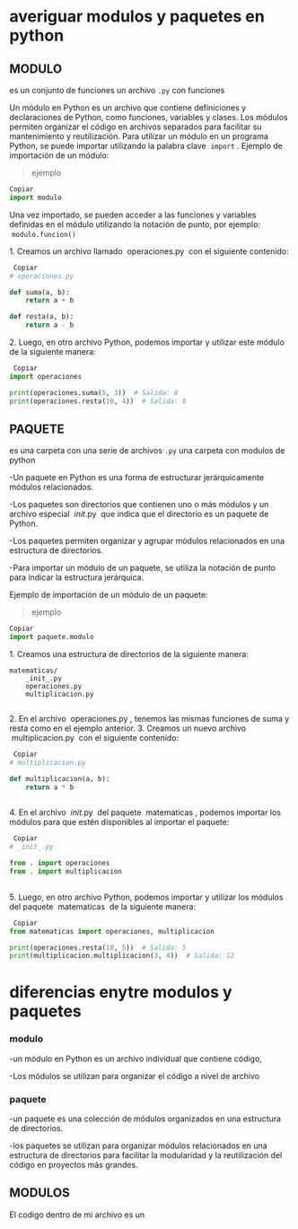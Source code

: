 # averiguar modulos y paquetes en python
## MODULO
es un conjunto de funciones
un archivo `.py` con funciones

Un módulo en Python es un archivo que contiene definiciones y declaraciones de Python, como funciones, variables y clases.
Los módulos permiten organizar el código en archivos separados para facilitar su mantenimiento y reutilización.
Para utilizar un módulo en un programa Python, se puede importar utilizando la palabra clave  `import` .
Ejemplo de importación de un módulo:
> ejemplo
```python
Copiar
import modulo
```
Una vez importado, se pueden acceder a las funciones y variables definidas en el módulo utilizando la notación de punto, por ejemplo:  `modulo.funcion()`

1. Creamos un archivo llamado  operaciones.py  con el siguiente contenido:
 
```python
 Copiar
# operaciones.py

def suma(a, b):
    return a + b

def resta(a, b):
    return a - b
```

2. Luego, en otro archivo Python, podemos importar y utilizar este módulo de la siguiente manera:
 
```python
 Copiar
import operaciones

print(operaciones.suma(5, 3))  # Salida: 8
print(operaciones.resta(10, 4))  # Salida: 6

```

## PAQUETE
es una carpeta con una serie de archivos `.py`
una carpeta con modulos de python

 
-Un paquete en Python es una forma de estructurar jerárquicamente módulos relacionados.

-Los paquetes son directorios que contienen uno o más módulos y un archivo especial  _init_.py  que indica que el directorio es un paquete de Python.

-Los paquetes permiten organizar y agrupar módulos relacionados en una estructura de directorios.

-Para importar un módulo de un paquete, se utiliza la notación de punto para indicar la estructura jerárquica.

Ejemplo de importación de un módulo de un paquete:
>ejemplo
```python
Copiar
import paquete.modulo
```
1. Creamos una estructura de directorios de la siguiente manera:
 

``` Copiar
matematicas/
    _init_.py
    operaciones.py
    multiplicacion.py
 
```
2. En el archivo  operaciones.py , tenemos las mismas funciones de suma y resta como en el ejemplo anterior.
3. Creamos un nuevo archivo  multiplicacion.py  con el siguiente contenido:
 
```python
 Copiar
# multiplicacion.py

def multiplicacion(a, b):
    return a * b
 
``` 
4. En el archivo  _init_.py  del paquete  matematicas , podemos importar los módulos para que estén disponibles al importar el paquete:
 
```python
 Copiar
# _init_.py

from . import operaciones
from . import multiplicacion
 
``` 
5. Luego, en otro archivo Python, podemos importar y utilizar los módulos del paquete  matematicas  de la siguiente manera:
 
```python
 Copiar
from matematicas import operaciones, multiplicacion

print(operaciones.resta(10, 5))  # Salida: 5
print(multiplicacion.multiplicacion(3, 4))  # Salida: 12
```
# diferencias enytre modulos y paquetes
### modulo

-un módulo en Python es un archivo individual que contiene código, 

-Los módulos se utilizan para organizar el código a nivel de archivo
### paquete
-un paquete es una colección de módulos organizados en una estructura de directorios. 

-los paquetes se utilizan para organizar módulos relacionados en una estructura de directorios para facilitar la modularidad y la reutilización del código en proyectos más grandes.
## MODULOS
El codigo dentro de mi archivo es un 